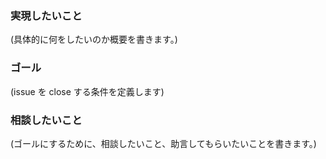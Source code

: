 ### 実現したいこと

(具体的に何をしたいのか概要を書きます。)

### ゴール

(issue を close する条件を定義します)

### 相談したいこと

(ゴールにするために、相談したいこと、助言してもらいたいことを書きます。)

